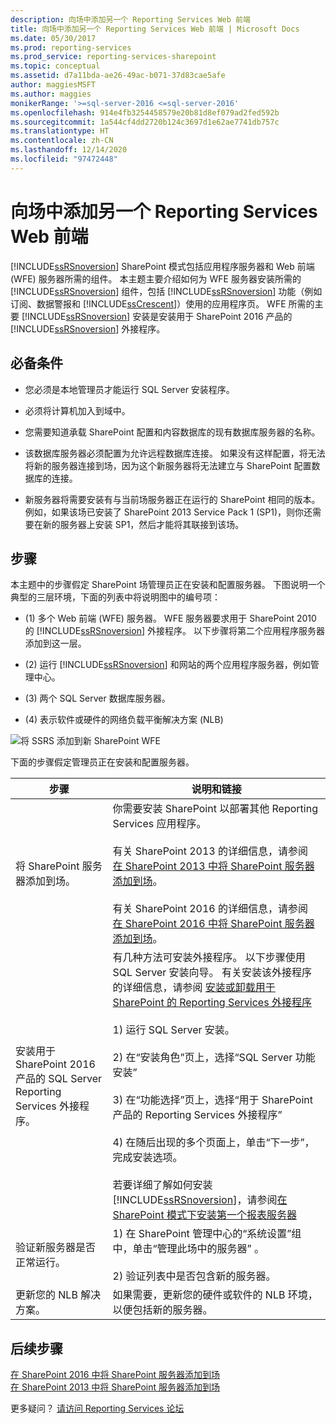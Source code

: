 ```yaml
---
description: 向场中添加另一个 Reporting Services Web 前端
title: 向场中添加另一个 Reporting Services Web 前端 | Microsoft Docs
ms.date: 05/30/2017
ms.prod: reporting-services
ms.prod_service: reporting-services-sharepoint
ms.topic: conceptual
ms.assetid: d7a11bda-ae26-49ac-b071-37d83cae5afe
author: maggiesMSFT
ms.author: maggies
monikerRange: '>=sql-server-2016 <=sql-server-2016'
ms.openlocfilehash: 914e4fb3254458579e20b81d8ef079ad2fed592b
ms.sourcegitcommit: 1a544cf4dd2720b124c3697d1e62ae7741db757c
ms.translationtype: HT
ms.contentlocale: zh-CN
ms.lasthandoff: 12/14/2020
ms.locfileid: "97472448"
---
```

# <a name="add-an-additional-reporting-services-web-front-end-to-a-farm"></a>向场中添加另一个 Reporting Services Web 前端
  [!INCLUDE[ssRSnoversion](../../includes/ssrsnoversion-md.md)] SharePoint 模式包括应用程序服务器和 Web 前端 (WFE) 服务器所需的组件。 本主题主要介绍如何为 WFE 服务器安装所需的 [!INCLUDE[ssRSnoversion](../../includes/ssrsnoversion-md.md)] 组件，包括 [!INCLUDE[ssRSnoversion](../../includes/ssrsnoversion-md.md)] 功能（例如订阅、数据警报和 [!INCLUDE[ssCrescent](../../includes/sscrescent-md.md)]）使用的应用程序页。 WFE 所需的主要 [!INCLUDE[ssRSnoversion](../../includes/ssrsnoversion-md.md)] 安装是安装用于 SharePoint 2016 产品的 [!INCLUDE[ssRSnoversion](../../includes/ssrsnoversion-md.md)] 外接程序。  
  
## <a name="prerequisites"></a>必备条件  
  
-   您必须是本地管理员才能运行 SQL Server 安装程序。  
  
-   必须将计算机加入到域中。  
  
-   您需要知道承载 SharePoint 配置和内容数据库的现有数据库服务器的名称。  
  
-   该数据库服务器必须配置为允许远程数据库连接。  如果没有这样配置，将无法将新的服务器连接到场，因为这个新服务器将无法建立与 SharePoint 配置数据库的连接。  
  
-   新服务器将需要安装有与当前场服务器正在运行的 SharePoint 相同的版本。 例如，如果该场已安装了 SharePoint 2013 Service Pack 1 (SP1)，则你还需要在新的服务器上安装 SP1，然后才能将其联接到该场。  
  
## <a name="steps"></a>步骤  
 本主题中的步骤假定 SharePoint 场管理员正在安装和配置服务器。 下图说明一个典型的三层环境，下面的列表中将说明图中的编号项：  
  
-   (1) 多个 Web 前端 (WFE) 服务器。 WFE 服务器要求用于 SharePoint 2010 的 [!INCLUDE[ssRSnoversion](../../includes/ssrsnoversion-md.md)] 外接程序。 以下步骤将第二个应用程序服务器添加到这一层。  
  
-   (2) 运行 [!INCLUDE[ssRSnoversion](../../includes/ssrsnoversion-md.md)] 和网站的两个应用程序服务器，例如管理中心。  
  
-   (3) 两个 SQL Server 数据库服务器。  
  
-   (4) 表示软件或硬件的网络负载平衡解决方案 (NLB)  
  
 ![将 SSRS 添加到新 SharePoint WFE](../../reporting-services/install-windows/media/rs-sharepointscale-wfe.gif "将 SSRS 添加到新 SharePoint WFE")  
  
 下面的步骤假定管理员正在安装和配置服务器。  
  
|步骤|说明和链接|  
|----------|--------------------------|  
|将 SharePoint 服务器添加到场。|你需要安装 SharePoint 以部署其他 Reporting Services 应用程序。<br/><br/>有关 SharePoint 2013 的详细信息，请参阅 [在 SharePoint 2013 中将 SharePoint 服务器添加到场](/SharePoint/install/add-web-or-application-server-to-the-farm)。<br/><br/>有关 SharePoint 2016 的详细信息，请参阅 [在 SharePoint 2016 中将 SharePoint 服务器添加到场](/SharePoint/install/add-a-server-to-a-sharepoint-server-2016-farm)。|  
|安装用于 SharePoint 2016 产品的 SQL Server Reporting Services 外接程序。|有几种方法可安装外接程序。 以下步骤使用 SQL Server 安装向导。 有关安装该外接程序的详细信息，请参阅 [安装或卸载用于 SharePoint 的 Reporting Services 外接程序](../../reporting-services/install-windows/install-or-uninstall-the-reporting-services-add-in-for-sharepoint.md)<br /><br /> 1) 运行 SQL Server 安装。<br /><br /> 2) 在“安装角色”页上，选择“SQL Server 功能安装”<br /><br /> 3) 在“功能选择”页上，选择“用于 SharePoint 产品的 Reporting Services 外接程序”<br /><br /> 4) 在随后出现的多个页面上，单击“下一步”，完成安装选项。<br /><br/>若要详细了解如何安装 [!INCLUDE[ssRSnoversion](../../includes/ssrsnoversion-md.md)]，请参阅[在 SharePoint 模式下安装第一个报表服务器](install-the-first-report-server-in-sharepoint-mode.md)|  
|验证新服务器是否正常运行。|1) 在 SharePoint 管理中心的“系统设置”组中，单击“管理此场中的服务器”   。<br /><br /> 2) 验证列表中是否包含新的服务器。|  
|更新您的 NLB 解决方案。|如果需要，更新您的硬件或软件的 NLB 环境，以便包括新的服务器。|  

## <a name="next-steps"></a>后续步骤

[在 SharePoint 2016 中将 SharePoint 服务器添加到场](/SharePoint/install/add-a-server-to-a-sharepoint-server-2016-farm)  
[在 SharePoint 2013 中将 SharePoint 服务器添加到场](/SharePoint/install/add-web-or-application-server-to-the-farm)

更多疑问？ [请访问 Reporting Services 论坛](https://go.microsoft.com/fwlink/?LinkId=620231)